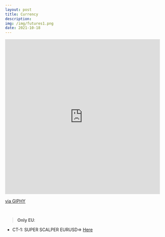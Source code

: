 ```yaml
---
layout: post
title: Currency
description: 
img: /img/futures1.png
date: 2021-10-18
---
```



<div style="width:100%;height:0;padding-bottom:100%;position:relative;"><iframe src="https://giphy.com/embed/iYTXFJofI7I987H92k" width="100%" height="100%" style="position:absolute" frameBorder="0" class="giphy-embed" allowFullScreen></iframe></div><p><a href="https://giphy.com/gifs/stocks-stockmarket-graphs-iYTXFJofI7I987H92k">via GIPHY</a></p>

<Br>
  
> **Only EU**: 
* CT-1: SUPER SCALPER EURUSD=> [Here](https://bit.ly/3BIhgQi)

 
  
  




